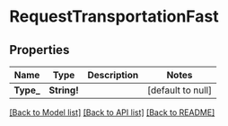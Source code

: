 # RequestTransportationFast

## Properties
Name | Type | Description | Notes
------------ | ------------- | ------------- | -------------
**Type_** | **String!** |  | [default to null]

[[Back to Model list]](../README.md#documentation-for-models) [[Back to API list]](../README.md#documentation-for-api-endpoints) [[Back to README]](../README.md)


